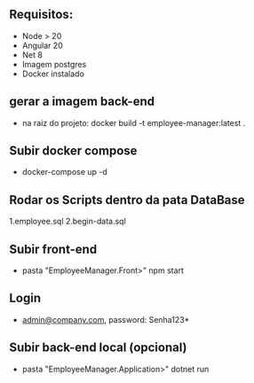 ## Requisitos:
* Node > 20
* Angular 20
* Net 8
* Imagem postgres
* Docker instalado

## gerar a imagem back-end
* na raiz do projeto: docker build -t employee-manager:latest .

## Subir docker compose
* docker-compose up -d

## Rodar os Scripts dentro da pata DataBase
1.employee.sql
2.begin-data.sql

## Subir front-end
* pasta "EmployeeManager.Front>" npm start

## Login
* admin@company.com, password: Senha123*

## Subir back-end local (opcional)
* pasta "EmployeeManager.Application>" dotnet run